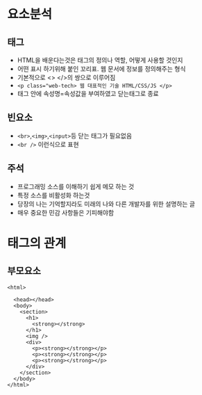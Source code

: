 # 요소분석

## 태그

- HTML을 배운다는것은 태그의 정의나 역할, 어떻게 사용할 것인지
- 어떤 표시 하기위해 붙인 꼬리표. 웹 문서에 정보를 정의해주는 형식
- 기본적으로 <> </>의 쌍으로 이루어짐
- `<p class="web-tech> 웹 대표적인 기술 HTML/CSS/JS </p>`
- 태그 안에 속성명=속성값을 부여하였고 닫는태그로 종료

## 빈요소

- `<br>`,`<img>`,`<input>`등 닫는 태그가 필요없음
- `<br />` 이런식으로 표현

## 주석

- 프로그래밍 소스를 이해하기 쉽게 메모 하는 것
- 특정 소스를 비활성화 하는것
- 당장의 나는 기억할지라도 미래의 나와 다른 개발자를 위한 설명하는 글
- 매우 중요한 민감 사항들은 기피해야함

# 태그의 관계

## 부모요소

```
<html>

  <head></head>
  <body>
    <section>
      <h1>
        <strong></strong>
      </h1>
      <img />
      <div>
        <p><strong></strong></p>
        <p><strong></strong></p>
        <p><strong></strong></p>
      </div>
    </section>
  </body>
</html>
```
